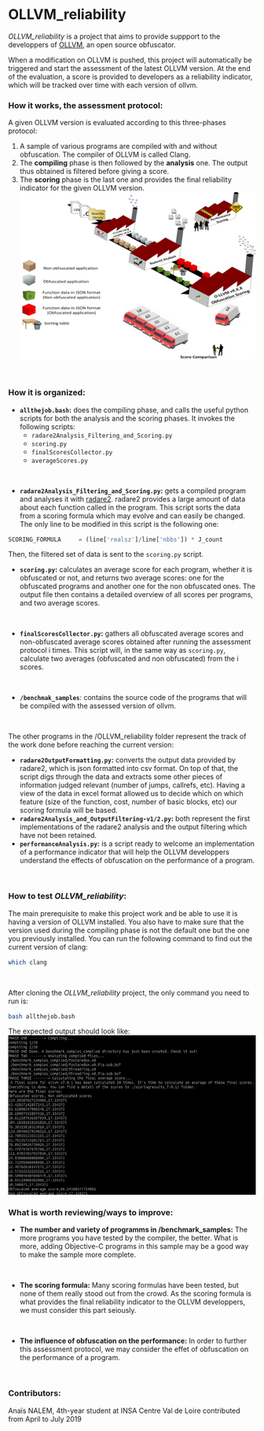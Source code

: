# OLLVM_reliability


*OLLVM_reliability* is a project that aims to provide suppport to the developpers of [OLLVM](https://github.com/ita-msc/obfuscator), an open source obfuscator.

When a modification on OLLVM is pushed, this project will automatically be triggered and start the assessment of the latest OLLVM version. At the end of the evaluation, a score is provided to developers as a reliability indicator, which will be tracked over time with each version of ollvm.
<br/>

### How it works, the assessment protocol:
A given OLLVM version is evaluated according to this three-phases protocol:
1) A sample of various programs are compiled with and without obfuscation. The compiler of OLLVM is called Clang.
2) The **compiling** phase is then followed by the **analysis** one. The output thus obtained is filtered before giving a score. 
3) The **scoring** phase is the last one and provides the final reliability indicator for the given OLLVM version.
![assessment protocole](Docs/assessment_protocol.png)
<br/>


### How it is organized:
* __```allthejob.bash```:__ does the compiling phase, and calls the useful python scripts for both the analysis and the scoring phases. 
It invokes the following scripts:  
    * ```radare2Analysis_Filtering_and_Scoring.py```
    * ```scoring.py```
    * ```finalScoresCollector.py```
    * ```averageScores.py```
<br/>

* __```radare2Analysis_Filtering_and_Scoring.py```:__ gets a compiled program and analyses it with [radare2](https://github.com/radare/radare2). radare2 provides a large amount of data about each function called in the program. This script sorts the data from a scoring formula which may evolve and can easily be changed. The only line to be modified in this script is the following one: 
```python 
SCORING_FORMULA     = (line['realsz']/line['nbbs']) * J_count
```
Then, the filtered set of data is sent to the ```scoring.py``` script.
<br/>

* __```scoring.py```:__ calculates an average score for each program, whether it is obfuscated or not, and returns two average scores: one for the obfuscated programs and another one for the non obfuscated ones. The output file then contains a detailed overview of all scores per programs, and two average scores.
<br/>

* __```finalScoresCollector.py```:__ gathers all obfuscated average scores and non-obfuscated average scores obtained after running the assessment protocol i times. This script will, in the same way as ```scoring.py```, calculate two averages (obfuscated and non obfuscated) from the i scores.
<br/>

* __```/benchmak_samples```__: contains the source code of the programs that will be compiled with the assessed version of ollvm.
<br/>

The other programs in the /OLLVM_reliability folder represent the track of the work done before reaching the current version:

* __```radare2OutputFormatting.py```:__ converts the output data provided by radare2, which is json formatted into csv format. On top of that, the script digs through the data and extracts some other pieces of information judged relevant (number of jumps, callrefs, etc). Having a view of the data in excel format allowed us to decide which on which feature (size of the function, cost, number of basic blocks, etc) our scoring formula will be based. 
* __```radare2Analysis_and_OutputFiltering-v1/2.py```:__ both represent the first implementations of the radare2 analysis and the output filtering which have not been retained.
* __```performanceAnalysis.py```:__ is a script ready to welcome an implementation of a performance indicator that will help the OLLVM developpers understand the effects of obfuscation on the performance of a program.
<br/>

### How to test _OLLVM_reliability_:
The main prerequisite to make this project work and be able to use it is having a version of OLLVM installed. 
You also have to make sure that the version used during the compiling phase is not the default one but the one you previously installed.
You can run the following command to find out the current version of clang:
```bash
which clang
```
<br/>

After cloning the _OLLVM_reliability_ project, the only command you need to run is:
```bash
bash allthejob.bash
```
The expected output should look like:
![expected_screenshot](Docs/screenshot_mdreadme.PNG)
<br/>

### What is worth reviewing/ways to improve:
* __The number and variety of programms in /benchmark_samples:__ The more programs you have tested by the compiler, the better. What is more, adding Objective-C programs in this sample may be a good way to make the sample more complete. 
<br/>

* __The scoring formula:__ Many scoring formulas have been tested, but none of them really  stood out from the crowd. As the scoring formula is what provides the final reliability indicator to the OLLVM developpers, we must consider this part seiously.
<br/>

* __The influence of obfuscation on the performance:__ In order to further this assessment protocol, we may consider the effet of obfuscation on the performance of a program.


<br/>

### Contributors:
Anaïs NALEM, 4th-year student at INSA Centre Val de Loire contributed from April to July 2019